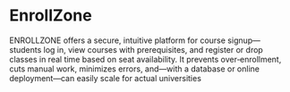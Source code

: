 # EnrollZone
ENROLLZONE offers a secure, intuitive platform for course signup—students log in, view courses with prerequisites, and register or drop classes in real time based on seat availability. It prevents over‑enrollment, cuts manual work, minimizes errors, and—with a database or online deployment—can easily scale for actual universities
